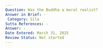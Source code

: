 ```yaml
---
Question: Was the Buddha a moral realist?
Answer in Brief: -
 Category: Sīla
Sutta References: -
Answer: -
Date Entered: March 31, 2025
Review Status: Not started
---
```

